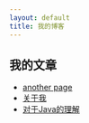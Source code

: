 ```yaml
---
layout: default
title: 我的博客
---
```


## 我的文章

- [another page](./another-page.html)
- [关于我](./about.html)
- [对于Java的理解](./java.html)
